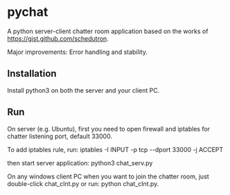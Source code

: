 # pychat
A python server-client chatter room application based on the works of https://gist.github.com/schedutron. 

Major improvements: Error handling and stability.

## Installation
Install python3 on both the server and your client PC.

## Run
On server (e.g. Ubuntu), first you need to open firewall and iptables for chatter listening port, default 33000. 

To add iptables rule, run: iptables -I INPUT -p tcp --dport 33000 -j ACCEPT

then start server application: python3 chat_serv.py

On any windows client PC when you want to join the chatter room, just double-click chat_clnt.py or run: python chat_clnt.py.
